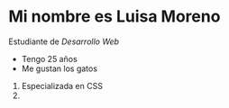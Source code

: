 # Mi nombre es Luisa Moreno
Estudiante de *Desarrollo Web*
- Tengo 25 años
- Me gustan los gatos
 1. Especializada en CSS
 2. 
